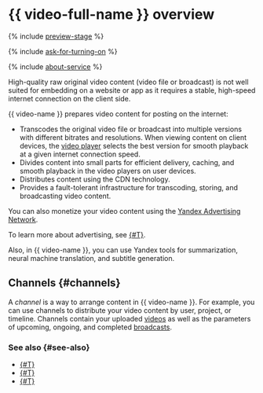 # {{ video-full-name }} overview

{% include [preview-stage](../../_includes/video/preview-stage.md) %}

{% include [ask-for-turning-on](../../_includes/video/ask-for-turning-on.md) %}

{% include [about-service](../../_includes/video/about-service.md) %}

High-quality raw original video content (video file or broadcast) is not well suited for embedding on a website or app as it requires a stable, high-speed internet connection on the client side.

{{ video-name }} prepares video content for posting on the internet:
* Transcodes the original video file or broadcast into multiple versions with different bitrates and resolutions. When viewing content on client devices, the [video player](player.md) selects the best version for smooth playback at a given internet connection speed.
* Divides content into small parts for efficient delivery, caching, and smooth playback in the video players on user devices.
* Distributes content using the CDN technology.
* Provides a fault-tolerant infrastructure for transcoding, storing, and broadcasting video content.

You can also monetize your video content using the [Yandex Advertising Network](https://yandex.ru/support2/partner/ru/yan-rules/video).

To learn more about advertising, see [{#T}](../operations/channels/settings.md).

Also, in {{ video-name }}, you can use Yandex tools for summarization, neural machine translation, and subtitle generation.

## Channels {#channels}

A _channel_ is a way to arrange content in {{ video-name }}. For example, you can use channels to distribute your video content by user, project, or timeline. Channels contain your uploaded [videos](videos.md) as well as the parameters of upcoming, ongoing, and completed [broadcasts](streams.md).

### See also {#see-also}

* [{#T}](../security/index.md)
* [{#T}](../hosting.md)
* [{#T}](../streaming.md)
